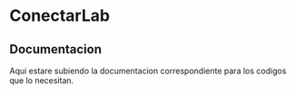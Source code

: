 # ConectarLab
## Documentacion
Aqui estare subiendo la documentacion correspondiente para los codigos que lo necesitan.
